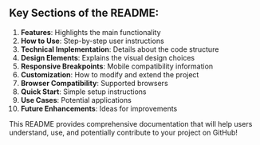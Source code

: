 
## Key Sections of the README:

1. **Features**: Highlights the main functionality
2. **How to Use**: Step-by-step user instructions
3. **Technical Implementation**: Details about the code structure
4. **Design Elements**: Explains the visual design choices
5. **Responsive Breakpoints**: Mobile compatibility information
6. **Customization**: How to modify and extend the project
7. **Browser Compatibility**: Supported browsers
8. **Quick Start**: Simple setup instructions
9. **Use Cases**: Potential applications
10. **Future Enhancements**: Ideas for improvements

This README provides comprehensive documentation that will help users understand, use, and potentially contribute to your project on GitHub!